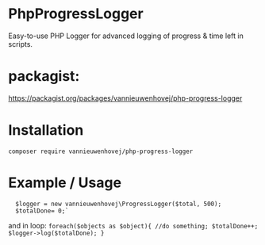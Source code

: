 # PhpProgressLogger
Easy-to-use PHP Logger for advanced logging of progress &amp; time left in scripts.

# packagist:
https://packagist.org/packages/vannieuwenhovej/php-progress-logger

# Installation
`composer require vannieuwenhovej/php-progress-logger`

# Example / Usage
      $logger = new vannieuwenhovej\ProgressLogger($total, 500);
      $totalDone= 0;`
and in loop:
      `foreach($objects as $object){
          //do something;
          $totalDone++; 
          $logger->log($totalDone);
       }`
